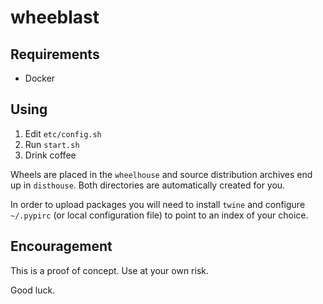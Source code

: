 # wheeblast

## Requirements

- Docker

## Using

1. Edit `etc/config.sh`
2. Run `start.sh`
3. Drink coffee

Wheels are placed in the `wheelhouse` and source distribution archives end up in `disthouse`. Both directories are automatically created for you.

In order to upload packages you will need to install `twine` and configure `~/.pypirc` (or local configuration file) to point to an index of your choice.

## Encouragement

This is a proof of concept. Use at your own risk.

Good luck.
